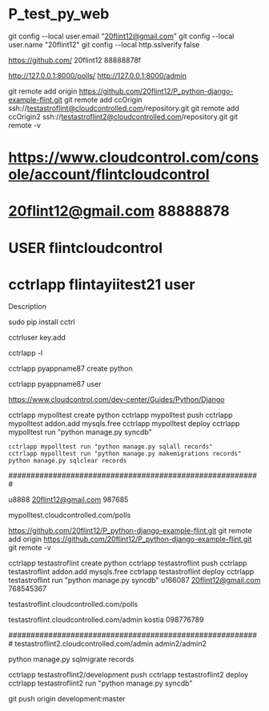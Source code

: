 # P_test_py_web

git config --local user.email "20flint12@gmail.com"
git config --local user.name "20flint12"
git config --local http.sslverify false

https://github.com/
20flint12 88888878f


http://127.0.0.1:8000/polls/
http://127.0.0.1:8000/admin

git remote add origin https://github.com/20flint12/P_python-django-example-flint.git
git remote add ccOrigin ssh://testastroflint@cloudcontrolled.com/repository.git
git remote add ccOrigin2 ssh://testastroflint2@cloudcontrolled.com/repository.git
git remote -v




# https://www.cloudcontrol.com/console/account/flintcloudcontrol
# 20flint12@gmail.com 88888878

# USER flintcloudcontrol

# cctrlapp flintayiitest21 user




Description

sudo pip install cctrl

cctrluser key.add

cctrlapp -l

cctrlapp pyappname87 create python

cctrlapp pyappname87 user






https://www.cloudcontrol.com/dev-center/Guides/Python/Django

cctrlapp mypolltest create python
cctrlapp mypolltest push
cctrlapp mypolltest addon.add mysqls.free
cctrlapp mypolltest deploy
cctrlapp mypolltest run "python manage.py syncdb"

    cctrlapp mypolltest run "python manage.py sqlall records"
    cctrlapp mypolltest run "python manage.py makemigrations records"
    python manage.py sqlclear records

#########################################################

u8888
20flint12@gmail.com
987685

mypolltest.cloudcontrolled.com/polls


https://github.com/20flint12/P_python-django-example-flint.git
git remote add origin https://github.com/20flint12/P_python-django-example-flint.git
git remote -v




cctrlapp testastroflint create python
cctrlapp testastroflint push
cctrlapp testastroflint addon.add mysqls.free
cctrlapp testastroflint deploy
cctrlapp testastroflint run "python manage.py syncdb"
u166087
20flint12@gmail.com
768545367

testastroflint.cloudcontrolled.com/polls

testastroflint.cloudcontrolled.com/admin
kostia
098776789


#########################################################
testastroflint2.cloudcontrolled.com/admin   admin2/admin2

python manage.py sqlmigrate records





cctrlapp testastroflint2/development push
cctrlapp testastroflint2 deploy
cctrlapp testastroflint2 run "python manage.py syncdb"


git push origin development:master